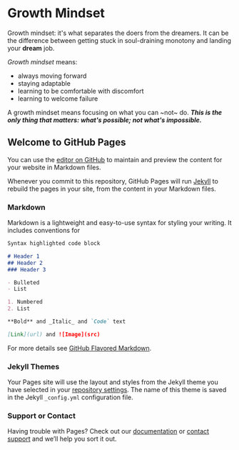 # Growth Mindset

Growth mindset: it's what separates the doers from the dreamers. It can be the difference between getting stuck in soul-draining monotony and landing your **dream** job.

*Growth mindset* means:
* always moving forward
* staying adaptable
* learning to be comfortable with discomfort
* learning to welcome failure

A growth mindset means focusing on what you can ~not~ do. ***This is the only thing that matters: what's possible; not what's impossible.***



## Welcome to GitHub Pages

You can use the [editor on GitHub](https://github.com/JRedmon1698/learning-journal/edit/master/README.md) to maintain and preview the content for your website in Markdown files.

Whenever you commit to this repository, GitHub Pages will run [Jekyll](https://jekyllrb.com/) to rebuild the pages in your site, from the content in your Markdown files.

### Markdown

Markdown is a lightweight and easy-to-use syntax for styling your writing. It includes conventions for

```markdown
Syntax highlighted code block

# Header 1
## Header 2
### Header 3

- Bulleted
- List

1. Numbered
2. List

**Bold** and _Italic_ and `Code` text

[Link](url) and ![Image](src)
```

For more details see [GitHub Flavored Markdown](https://guides.github.com/features/mastering-markdown/).

### Jekyll Themes

Your Pages site will use the layout and styles from the Jekyll theme you have selected in your [repository settings](https://github.com/JRedmon1698/learning-journal/settings). The name of this theme is saved in the Jekyll `_config.yml` configuration file.

### Support or Contact

Having trouble with Pages? Check out our [documentation](https://help.github.com/categories/github-pages-basics/) or [contact support](https://github.com/contact) and we’ll help you sort it out.
